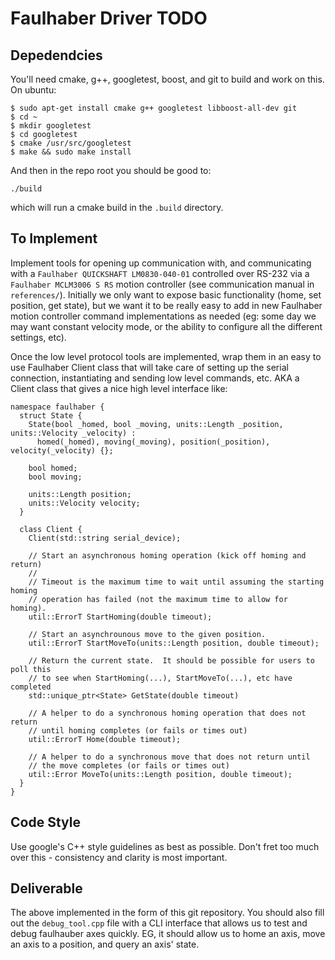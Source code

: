 Faulhaber Driver TODO
======================

Depedendcies
------------

You'll need cmake, g++, googletest, boost, and git to build and work on this.  On ubuntu:
```
$ sudo apt-get install cmake g++ googletest libboost-all-dev git
$ cd ~
$ mkdir googletest
$ cd googletest
$ cmake /usr/src/googletest
$ make && sudo make install
```
And then in the repo root you should be good to:
```
./build
```
which will run a cmake build in the `.build` directory.

To Implement
------------

Implement tools for opening up communication with, and communicating with a `Faulhaber QUICKSHAFT LM0830-040-01`
controlled over RS-232 via a `Faulhaber MCLM3006 S RS` motion controller (see communication manual in `references/`).
Initially we only want to expose basic functionality (home, set position, get state), but we want
it to be really easy to add in new Faulhaber motion controller command implementations as needed
(eg: some day we may want constant velocity mode, or the ability to configure all the different settings, etc).

Once the low level protocol tools are implemented, wrap them in an easy to use Faulhaber Client class that will
take care of setting up the serial connection, instantiating and sending low level commands, etc.  AKA a Client
class that gives a nice high level interface like:
```
namespace faulhaber {
  struct State {
    State(bool _homed, bool _moving, units::Length _position, units::Velocity _velocity) :
      homed(_homed), moving(_moving), position(_position), velocity(_velocity) {};

    bool homed;
    bool moving;

    units::Length position;
    units::Velocity velocity;
  }

  class Client {
    Client(std::string serial_device);

    // Start an asynchronous homing operation (kick off homing and return)
    //
    // Timeout is the maximum time to wait until assuming the starting homing
    // operation has failed (not the maximum time to allow for homing).
    util::ErrorT StartHoming(double timeout);

    // Start an asynchrounous move to the given position.
    util::ErrorT StartMoveTo(units::Length position, double timeout);

    // Return the current state.  It should be possible for users to poll this
    // to see when StartHoming(...), StartMoveTo(...), etc have completed
    std::unique_ptr<State> GetState(double timeout)

    // A helper to do a synchronous homing operation that does not return
    // until homing completes (or fails or times out)
    util::ErrorT Home(double timeout);

    // A helper to do a synchronous move that does not return until
    // the move completes (or fails or times out)
    util::Error MoveTo(units::Length position, double timeout);
  }
}
```

Code Style
----------

Use google's C++ style guidelines as best as possible.  Don't fret too much over this - consistency and clarity
is most important.

Deliverable
-----------

The above implemented in the form of this git repository.  You should also fill out the `debug_tool.cpp` file with a
CLI interface that allows us to test and debug faulhauber axes quickly.  EG, it should allow us to home an axis,
move an axis to a position, and query an axis' state.
